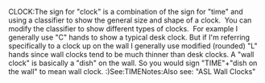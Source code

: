 CLOCK:The sign for "clock" is a combination of the sign for "time" and using a 
classifier to show the general size and shape of a clock.  You can modify 
the classifier to show different types of clocks.  For example I generally 
use "C" hands to show a typical desk clock. But if I'm referring specifically to 
a clock up on the wall I generally use modified (rounded) "L" hands since wall 
clocks tend to be much thinner than desk clocks. A "wall clock" is basically a 
"dish" on the wall. So you would sign "TIME"+"dish on the wall" to mean wall 
clock. :)See:TIMENotes:Also see: "ASL 
Wall Clocks"